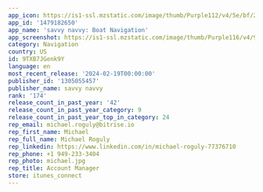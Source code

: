 ```yaml
---
app_icon: https://is1-ssl.mzstatic.com/image/thumb/Purple112/v4/5e/bf/2d/5ebf2dc5-1f5c-9442-3dfd-55d9b47da538/AppIcon-1x_U007emarketing-0-7-0-85-220-0.png/1024x1024bb.png
app_id: '1479182650'
app_name: 'savvy navvy: Boat Navigation'
app_screenshot: https://is1-ssl.mzstatic.com/image/thumb/Purple116/v4/93/31/a6/9331a633-50d2-f228-cdea-4dba01b0a139/5af713b9-4672-458c-8c40-b001c4dadd6f_1.png/1242x2688bb.png
category: Navigation
country: US
id: 9TXB7JGenk9Y
language: en
most_recent_release: '2024-02-19T00:00:00'
publisher_id: '1305055457'
publisher_name: savvy navvy
rank: '174'
release_count_in_past_year: '42'
release_count_in_past_year_category: 9
release_count_in_past_year_top_in_category: 24
rep_email: michael.roguly@bitrise.io
rep_first_name: Michael
rep_full_name: Michael Roguly
rep_linkedin: https://www.linkedin.com/in/michael-roguly-77376710
rep_phone: +1 949-233-3404
rep_photo: michael.jpg
rep_title: Account Manager
store: itunes_connect
---
```

